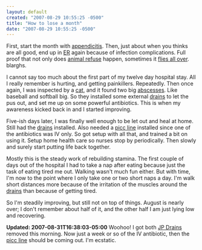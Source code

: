 ```yaml
---
layout: default
created: "2007-08-29 10:55:25 -0500"
title: "How to lose a month"
date: "2007-08-29 10:55:25 -0500"
---
```



First, start the month with [appendicitis][].  Then, just about when you thinks are all good, end up in [ER][ets] again because of infection complications.  Full proof that not only does [animal refuse][manure] happen, sometimes it [flies all over][liquidmanure]. blarghs.

I cannot say too much about the first part of my twelve day hospital stay.  All I really remember is hurting, and getting painkillers.  Repeatedly.  Then once again, I was inspected by a [cat][catscan], and it found two big [abscesses][].  Like baseball and softball big.  So they installed some external [drains][jpd] to let the pus out, and set me up on some powerful antibiotics.  This is when my awareness kicked back in and I started improving.

Five-ish days later, I was finally well enough to be let out and heal at home.  Still had the [drains][jpd] installed.  Also needed a [picc line][picc] installed since one of the antibiotics was IV only.  So got setup with all that, and trained a bit on using it.  Setup home health care so nurses stop by periodically.  Then slowly and surely start putting life back together.

Mostly this is the steady work of rebuilding stamina.  The first couple of days out of the hospital I had to take a nap after eating because just the task of eating tired me out.  Walking wasn't much fun either.  But with time, I'm now to the point where I only take one or two short naps a day.  I'm walk short distances more because of the irritation of the muscles around the [drains][jpd] than because of getting tired.

So I'm steadily improving, but still not on top of things.  August is nearly over; I don't remember about half of it, and the other half I am just lying low and recovering.

**Updated: 2007-08-31T16:38:03-05:00** Woohoo! I got both [JP Drains][jpd] removed this morning.  Now just a week or so of the IV antibiotic, then the [picc line][picc] should be coming out.  I'm ecstatic. 


[abscesses]: http://www.answers.com/topic/abscess?cat=health
[appendicitis]: /bog/Appendicitis.html
[jpd]: http://en.wikipedia.org/wiki/Jackson-Pratt_drain
[picc]: http://en.wikipedia.org/wiki/PICC_line
[ets]: http://www.northmemorial.com/ets/
[catscan]: http://www.healthcentral.org/outpatienttesting/catscan.php
[manure]: http://www.accentstainlesssteel.com/gallery-pics/sand/Sand%20Laden%20Scrape%20Manure%20Fair%20Oaks%20Dairy.JPG
[liquidmanure]: http://www.ca.uky.edu/agc/pubs/ip/ip71/04%20liquid%20manure.jpg

